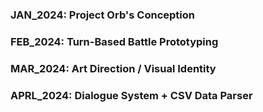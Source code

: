 ### JAN_2024: Project Orb's Conception

### FEB_2024: Turn-Based Battle Prototyping

### MAR_2024: Art Direction / Visual Identity

### APRL_2024: Dialogue System + CSV Data Parser